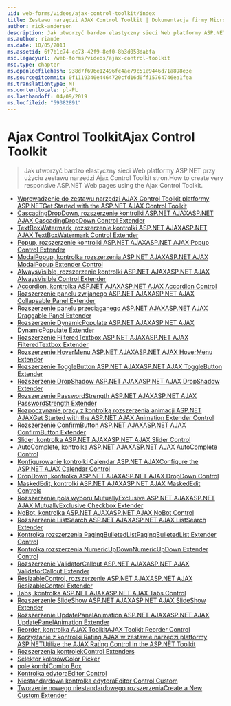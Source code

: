 ```yaml
---
uid: web-forms/videos/ajax-control-toolkit/index
title: Zestawu narzędzi AJAX Control Toolkit | Dokumentacja firmy Microsoft
author: rick-anderson
description: Jak utworzyć bardzo elastyczny sieci Web platformy ASP.NET przy użyciu zestawu narzędzi Ajax Control Toolkit stron.
ms.author: riande
ms.date: 10/05/2011
ms.assetid: 6f7b1c74-cc73-42f9-8ef0-8b3d058dabfa
msc.legacyurl: /web-forms/videos/ajax-control-toolkit
msc.type: chapter
ms.openlocfilehash: 938d7f696e12496fc4ae79c51e9446d71a898e3e
ms.sourcegitcommit: 0f1119340e4464720cfd16d0ff15764746ea1fea
ms.translationtype: MT
ms.contentlocale: pl-PL
ms.lasthandoff: 04/09/2019
ms.locfileid: "59382891"
---
```

# <a name="ajax-control-toolkit"></a><span data-ttu-id="eec54-103">Ajax Control Toolkit</span><span class="sxs-lookup"><span data-stu-id="eec54-103">Ajax Control Toolkit</span></span>

> <span data-ttu-id="eec54-104">Jak utworzyć bardzo elastyczny sieci Web platformy ASP.NET przy użyciu zestawu narzędzi Ajax Control Toolkit stron.</span><span class="sxs-lookup"><span data-stu-id="eec54-104">How to create very responsive ASP.NET Web pages using the Ajax Control Toolkit.</span></span>


- [<span data-ttu-id="eec54-105">Wprowadzenie do zestawu narzędzi AJAX Control Toolkit platformy ASP.NET</span><span class="sxs-lookup"><span data-stu-id="eec54-105">Get Started with the ASP.NET AJAX Control Toolkit</span></span>](how-do-i-get-started-with-the-aspnet-ajax-control-toolkit.md)
- [<span data-ttu-id="eec54-106">CascadingDropDown, rozszerzenie kontrolki ASP.NET AJAX</span><span class="sxs-lookup"><span data-stu-id="eec54-106">ASP.NET AJAX CascadingDropDown Control Extender</span></span>](how-do-i-use-the-aspnet-ajax-cascadingdropdown-control-extender.md)
- [<span data-ttu-id="eec54-107">TextBoxWatermark, rozszerzenie kontrolki ASP.NET AJAX</span><span class="sxs-lookup"><span data-stu-id="eec54-107">ASP.NET AJAX TextBoxWatermark Control Extender</span></span>](how-do-i-use-the-aspnet-ajax-textboxwatermark-control-extender.md)
- [<span data-ttu-id="eec54-108">Popup, rozszerzenie kontrolki ASP.NET AJAX</span><span class="sxs-lookup"><span data-stu-id="eec54-108">ASP.NET AJAX Popup Control Extender</span></span>](how-do-i-use-the-aspnet-ajax-popup-control-extender.md)
- [<span data-ttu-id="eec54-109">ModalPopup, kontrolka rozszerzenia ASP.NET AJAX</span><span class="sxs-lookup"><span data-stu-id="eec54-109">ASP.NET AJAX ModalPopup Extender Control</span></span>](how-do-i-use-the-aspnet-ajax-modalpopup-extender-control.md)
- [<span data-ttu-id="eec54-110">AlwaysVisible, rozszerzenie kontrolki ASP.NET AJAX</span><span class="sxs-lookup"><span data-stu-id="eec54-110">ASP.NET AJAX AlwaysVisible Control Extender</span></span>](how-do-i-use-the-aspnet-ajax-alwaysvisible-control-extender.md)
- [<span data-ttu-id="eec54-111">Accordion, kontrolka ASP.NET AJAX</span><span class="sxs-lookup"><span data-stu-id="eec54-111">ASP.NET AJAX Accordion Control</span></span>](how-do-i-use-the-aspnet-ajax-accordion-control.md)
- [<span data-ttu-id="eec54-112">Rozszerzenie panelu zwijanego ASP.NET AJAX</span><span class="sxs-lookup"><span data-stu-id="eec54-112">ASP.NET AJAX Collapsable Panel Extender</span></span>](how-do-i-use-the-aspnet-ajax-collapsable-panel-extender.md)
- [<span data-ttu-id="eec54-113">Rozszerzenie panelu przeciąganego ASP.NET AJAX</span><span class="sxs-lookup"><span data-stu-id="eec54-113">ASP.NET AJAX Draggable Panel Extender</span></span>](how-do-i-use-the-aspnet-ajax-draggable-panel-extender.md)
- [<span data-ttu-id="eec54-114">Rozszerzenie DynamicPopulate ASP.NET AJAX</span><span class="sxs-lookup"><span data-stu-id="eec54-114">ASP.NET AJAX DynamicPopulate Extender</span></span>](how-do-i-use-the-aspnet-ajax-dynamicpopulate-extender.md)
- [<span data-ttu-id="eec54-115">Rozszerzenie FilteredTextbox ASP.NET AJAX</span><span class="sxs-lookup"><span data-stu-id="eec54-115">ASP.NET AJAX FilteredTextbox Extender</span></span>](how-do-i-use-the-aspnet-ajax-filteredtextbox-extender.md)
- [<span data-ttu-id="eec54-116">Rozszerzenie HoverMenu ASP.NET AJAX</span><span class="sxs-lookup"><span data-stu-id="eec54-116">ASP.NET AJAX HoverMenu Extender</span></span>](how-do-i-use-the-aspnet-ajax-hovermenu-extender.md)
- [<span data-ttu-id="eec54-117">Rozszerzenie ToggleButton ASP.NET AJAX</span><span class="sxs-lookup"><span data-stu-id="eec54-117">ASP.NET AJAX ToggleButton Extender</span></span>](how-do-i-use-the-aspnet-ajax-togglebutton-extender.md)
- [<span data-ttu-id="eec54-118">Rozszerzenie DropShadow ASP.NET AJAX</span><span class="sxs-lookup"><span data-stu-id="eec54-118">ASP.NET AJAX DropShadow Extender</span></span>](how-do-i-use-the-aspnet-ajax-dropshadow-extender.md)
- [<span data-ttu-id="eec54-119">Rozszerzenie PasswordStrength ASP.NET AJAX</span><span class="sxs-lookup"><span data-stu-id="eec54-119">ASP.NET AJAX PasswordStrength Extender</span></span>](how-do-i-use-the-aspnet-ajax-passwordstrength-extender.md)
- [<span data-ttu-id="eec54-120">Rozpoczynanie pracy z kontrolką rozszerzenia animacji ASP.NET AJAX</span><span class="sxs-lookup"><span data-stu-id="eec54-120">Get Started with the ASP.NET AJAX Animation Extender Control</span></span>](how-do-i-get-started-with-the-aspnet-ajax-animation-extender-control.md)
- [<span data-ttu-id="eec54-121">Rozszerzenie ConfirmButton ASP.NET AJAX</span><span class="sxs-lookup"><span data-stu-id="eec54-121">ASP.NET AJAX ConfirmButton Extender</span></span>](how-do-i-use-the-aspnet-ajax-confirmbutton-extender.md)
- [<span data-ttu-id="eec54-122">Slider, kontrolka ASP.NET AJAX</span><span class="sxs-lookup"><span data-stu-id="eec54-122">ASP.NET AJAX Slider Control</span></span>](how-do-i-use-the-aspnet-ajax-slider-control.md)
- [<span data-ttu-id="eec54-123">AutoComplete, kontrolka ASP.NET AJAX</span><span class="sxs-lookup"><span data-stu-id="eec54-123">ASP.NET AJAX AutoComplete Control</span></span>](how-do-i-use-the-aspnet-ajax-autocomplete-control.md)
- [<span data-ttu-id="eec54-124">Konfigurowanie kontrolki Calendar ASP.NET AJAX</span><span class="sxs-lookup"><span data-stu-id="eec54-124">Configure the ASP.NET AJAX Calendar Control</span></span>](how-do-i-configure-the-aspnet-ajax-calendar-control.md)
- [<span data-ttu-id="eec54-125">DropDown, kontrolka ASP.NET AJAX</span><span class="sxs-lookup"><span data-stu-id="eec54-125">ASP.NET AJAX DropDown Control</span></span>](how-do-i-use-the-aspnet-ajax-dropdown-control.md)
- [<span data-ttu-id="eec54-126">MaskedEdit, kontrolki ASP.NET AJAX</span><span class="sxs-lookup"><span data-stu-id="eec54-126">ASP.NET AJAX MaskedEdit Controls</span></span>](how-do-i-use-the-aspnet-ajax-maskededit-controls.md)
- [<span data-ttu-id="eec54-127">Rozszerzenie pola wyboru MutuallyExclusive ASP.NET AJAX</span><span class="sxs-lookup"><span data-stu-id="eec54-127">ASP.NET AJAX MutuallyExclusive Checkbox Extender</span></span>](how-do-i-use-the-aspnet-ajax-mutuallyexclusive-checkbox-extender.md)
- [<span data-ttu-id="eec54-128">NoBot, kontrolka ASP.NET AJAX</span><span class="sxs-lookup"><span data-stu-id="eec54-128">ASP.NET AJAX NoBot Control</span></span>](how-do-i-use-the-aspnet-ajax-nobot-control.md)
- [<span data-ttu-id="eec54-129">Rozszerzenie ListSearch ASP.NET AJAX</span><span class="sxs-lookup"><span data-stu-id="eec54-129">ASP.NET AJAX ListSearch Extender</span></span>](how-do-i-use-the-aspnet-ajax-listsearch-extender.md)
- [<span data-ttu-id="eec54-130">Kontrolka rozszerzenia PagingBulletedList</span><span class="sxs-lookup"><span data-stu-id="eec54-130">PagingBulletedList Extender Control</span></span>](how-do-i-use-the-pagingbulletedlist-extender-control.md)
- [<span data-ttu-id="eec54-131">Kontrolka rozszerzenia NumericUpDown</span><span class="sxs-lookup"><span data-stu-id="eec54-131">NumericUpDown Extender Control</span></span>](how-do-i-use-the-numericupdown-extender-control.md)
- [<span data-ttu-id="eec54-132">Rozszerzenie ValidatorCallout ASP.NET AJAX</span><span class="sxs-lookup"><span data-stu-id="eec54-132">ASP.NET AJAX ValidatorCallout Extender</span></span>](how-do-i-use-the-aspnet-ajax-validatorcallout-extender.md)
- [<span data-ttu-id="eec54-133">ResizableControl, rozszerzenie ASP.NET AJAX</span><span class="sxs-lookup"><span data-stu-id="eec54-133">ASP.NET AJAX ResizableControl Extender</span></span>](how-do-i-use-the-aspnet-ajax-resizablecontrol-extender.md)
- [<span data-ttu-id="eec54-134">Tabs, kontrolka ASP.NET AJAX</span><span class="sxs-lookup"><span data-stu-id="eec54-134">ASP.NET AJAX Tabs Control</span></span>](how-do-i-use-the-aspnet-ajax-tabs-control.md)
- [<span data-ttu-id="eec54-135">Rozszerzenie SlideShow ASP.NET AJAX</span><span class="sxs-lookup"><span data-stu-id="eec54-135">ASP.NET AJAX SlideShow Extender</span></span>](how-do-i-use-the-aspnet-ajax-slideshow-extender.md)
- [<span data-ttu-id="eec54-136">Rozszerzenie UpdatePanelAnimation ASP.NET AJAX</span><span class="sxs-lookup"><span data-stu-id="eec54-136">ASP.NET AJAX UpdatePanelAnimation Extender</span></span>](how-do-i-use-the-aspnet-ajax-updatepanelanimation-extender.md)
- [<span data-ttu-id="eec54-137">Reorder, kontrolka AJAX Toolkit</span><span class="sxs-lookup"><span data-stu-id="eec54-137">AJAX Toolkit Reorder Control</span></span>](how-do-i-the-ajax-toolkit-reorder-control.md)
- [<span data-ttu-id="eec54-138">Korzystanie z kontrolki Rating AJAX w zestawie narzędzi platformy ASP.NET</span><span class="sxs-lookup"><span data-stu-id="eec54-138">Utilize the AJAX Rating Control in the ASP.NET Toolkit</span></span>](utilize-the-ajax-rating-control-in-the-aspnet-toolkit.md)
- [<span data-ttu-id="eec54-139">Rozszerzenia kontrolek</span><span class="sxs-lookup"><span data-stu-id="eec54-139">Control Extenders</span></span>](control-extenders.md)
- [<span data-ttu-id="eec54-140">Selektor kolorów</span><span class="sxs-lookup"><span data-stu-id="eec54-140">Color Picker</span></span>](color-picker.md)
- [<span data-ttu-id="eec54-141">pole kombi</span><span class="sxs-lookup"><span data-stu-id="eec54-141">Combo Box</span></span>](combo-box.md)
- [<span data-ttu-id="eec54-142">Kontrolka edytora</span><span class="sxs-lookup"><span data-stu-id="eec54-142">Editor Control</span></span>](editor-control.md)
- [<span data-ttu-id="eec54-143">Niestandardowa kontrolka edytora</span><span class="sxs-lookup"><span data-stu-id="eec54-143">Editor Control Custom</span></span>](editor-control-custom.md)
- [<span data-ttu-id="eec54-144">Tworzenie nowego niestandardowego rozszerzenia</span><span class="sxs-lookup"><span data-stu-id="eec54-144">Create a New Custom Extender</span></span>](create-a-new-custom-extender.md)
